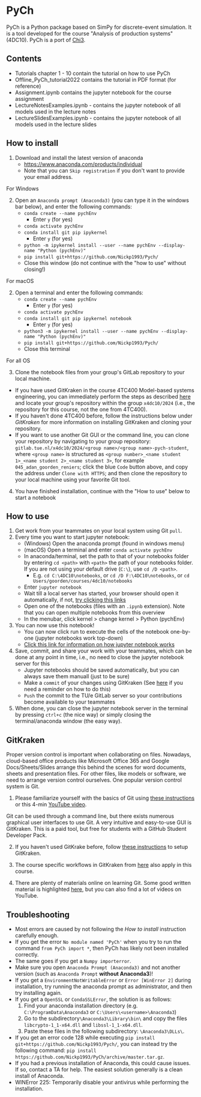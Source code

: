 
# PyCh

PyCh is a Python package based on SimPy for discrete-event simulation.
It is a tool developed for the course "Analysis of production systems" (4DC10).
PyCh is a port of [Chi3](https://cstweb.wtb.tue.nl/chi/trunk-r9682/).


## Contents
- Tutorials chapter 1 - 10 contain the tutorial on how to use PyCh
- Offline_PyCh_tutorial2022 contains the tutorial in PDF format (for reference)
- Assignment.ipynb contains the jupyter notebook for the course assignment
- LectureNotesExamples.ipynb - contains the jupyter notebook of all models used in the lecture notes
- LectureSlidesExamples.ipynb - contains the jupyter notebook of all models used in the lecture slides


## How to install
1.	Download and install the latest version of anaconda
    -	https://www.anaconda.com/products/individual
    -	Note that you can `Skip registration` if you don't want to provide your email address.

For Windows

2.	Open an `Anaconda prompt (Anaconda3)` (you can type it in the windows bar below), and enter the following commands:
    - `conda create --name pychEnv`
        - Enter `y` (for yes)
    -	`conda activate pychEnv`
    -	`conda install git pip ipykernel`
        - Enter `y` (for yes)
    -	`python -m ipykernel install --user --name pychEnv --display-name "Python (pychEnv)"`
    -	`pip install git+https://github.com/Nickp1993/Pych/`
    -	Close this window (do not continue with the "how to use" without closing!)

For macOS

2.	Open a terminal and enter the following commands:
    - `conda create --name pychEnv`
        - Enter `y` (for yes)
    -	`conda activate pychEnv`
    -	`conda install git pip ipykernel notebook`
        - Enter `y` (for yes)
    -	`python3 -m ipykernel install --user --name pychEnv --display-name "Python (pychEnv)"`
    -	`pip install git+https://github.com/Nickp1993/Pych/`
    -	Close this terminal

For all OS

3. Clone the notebook files from your group's GitLab repository to your local machine. 
- If you have used GitKraken in the course 4TC400 Model-based systems engineering, you can immediately perform the steps as described [here](https://cstweb.wtb.tue.nl/4tc00/tooling/git/index-use.html#initiating-your-workspace-cloning) and locate your group's repository within the group `x4dc10/2024` (i.e., the repository for this course, not the one from 4TC400). 
- If you haven't done 4TC400 before, follow the instructions below under *GitKraken* for more information on installing GitKraken and cloning your repository.
- If you want to use another Git GUI or the command line, you can clone your repository by navigating to your group repository: `gitlab.tue.nl/x4dc10/2024/<group name>/<group name>-pych-student`, where `<group name>` is structured as `<group number>_<name student 1>_<name student 2>_<name student 3>`, for example `045_adan_goorden_reniers`; click the blue `Code` button above, and copy the address under `Clone with HTTPS`; and then clone the repository to your local machine using your favorite Git tool.

4.	You have finished installation, continue with the "How to use" below to start a notebook


## How to use
1. Get work from your teammates on your local system using Git `pull`.
2. Every time you want to start jupyter notebook:
    -   (Windows) Open the anaconda prompt (found in windows menu)
    -	(macOS) Open a terminal and enter `conda activate pychEnv`
    -   In anaconda/terminal, set the path to that of your notebooks folder by entering `cd <path>` with `<path>` the path of your notebooks folder. If you are not using your default drive (`C:\`), use `cd /D <path>`.
        - E.g. `cd C:\4DC10\notebooks`, or `cd /D F:\4DC10\notebooks`, or `cd Users/goorden/courses/4dc10/notebooks`
    -   Enter `jupyter notebook`
    -	Wait till a local server has started, your browser should open it automatically, if not, [try clicking this links](http://127.0.0.1:8888/)
    -   Open one of the notebooks (files with an `.ipynb` extension). Note that you can open multiple notebooks from this overview
    -	In the menubar, click kernel > change kernel >  Python (pychEnv)
3. You can now use this notebook!
    -   You can now click run to execute the cells of the notebook one-by-one (jupyter notebooks work top-down)
    -   [Click this link for information on how jupyter notebook works](https://realpython.com/jupyter-notebook-introduction/)
4. Save, commit, and share your work with your teammates, which can be done at any point in time, i.e., no need to close the jupyter notebook server for this
    -   Jupyter notebooks should be saved automatically, but you can always save them manuall (just to be sure)
    -   Make a `commit` of your changes using GitKraken (See [here](https://learn.gitkraken.com/courses/git-foundations) if you need a reminder on how to do this)
    -   `Push` the commit to the TU/e GitLab server so your contributions become available to your teammates
5. When done, you can close the jupyter notebook server in the terminal by pressing `ctrl+c` (the nice way) or simply closing the terminal/anaconda window (the easy way).


## GitKraken
Proper version control is important when collaborating on files. Nowadays, cloud-based office products like Microsoft Office 365 and Google Docs/Sheets/Slides arrange this behind the scenes for word documents, sheets and presentation files. For other files, like models or software, we need to arrange version control ourselves. One popular version control system is Git. 

1. Please familiarize yourself with the basics of Git using [these instructions](https://cstweb.wtb.tue.nl/4tc00/tooling/git/index-intro.html) or this 4-min [YouTube video](https://youtu.be/e9lnsKot_SQ?si=ReV_tLW6T7e1r5PB).

Git can be used through a command line, but there exists numerous graphical user interfaces to use Git. A very intuitive and easy-to-use GUI is GitKraken. This is a paid tool, but free for students with a GitHub Student Developer Pack. 

2. If you haven't used GitKrake before, follow [these instructions](https://cstweb.wtb.tue.nl/4tc00/tooling/git/index-use.html) to setup GitKraken.

3. The course specific workflows in GitKraken from [here](https://cstweb.wtb.tue.nl/4tc00/tooling/git/index-use.html#course-specific-workflows-in-gitkraken) also apply in this course. 

4. There are plenty of materials online on learning Git. Some good written material is highlighted [here](https://cstweb.wtb.tue.nl/4tc00/tooling/git/index-use.html#further-reading), but you can also find a lot of videos on YouTube. 


## Troubleshooting
- Most errors are caused by not following the *How to install* instruction carefully enough.
- If you get the error `No module named 'PyCh'` when you try to run the command `from PyCh import *`, then PyCh has likely not been installed correctly.
- The same goes if you get a `Numpy importerror`.
- Make sure you open ``Anaconda Prompt (Anaconda3)`` and not another version (such as `Anaconda Prompt` **without Anaconda3**)!
- If you get a `EnvironmentNotWritableError` or `Error [WinError 2]` during installation, try running the anaconda prompt as administrator, and then try installing again.
- If you get a `OpenSSL` or `CondaSSLError`, the solution is as follows:
    1. Find your anaconda installation directory (e.g. `C:\ProgramData\Anaconda3` or `C:\Users\<username>\Anaconda3`)
    2. Go to the subdirectory`\Anaconda3\Library\bin\` and copy the files `libcrypto-1_1-x64.dll` and `libssl-1_1-x64.dll`.
    3. Paste these files in the following subdirectory: `\Anaconda3\DLLs\`.
- If you get an error code 128 while executing `pip install git+https://github.com/Nickp1993/Pych/`, you can instead try the following command: `pip install https://github.com/Nickp1993/PyCh/archive/master.tar.gz`.
- If you had a previous installation of Anaconda, this could cause issues. If so, contact a TA for help. The easiest solution generally is a clean install of Anaconda.
- WINError 225: Temporarily disable your antivirus while performing the installation.
